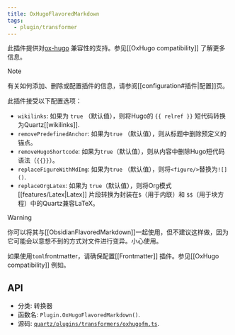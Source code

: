 ```yaml
---
title: OxHugoFlavoredMarkdown
tags:
  - plugin/transformer
---
```


此插件提供对[ox-hugo](https://github.com/kaushalmodi/ox-hugo) 兼容性的支持。参见[[OxHugo compatibility]] 了解更多信息。

> [!note]
> 有关如何添加、删除或配置插件的信息，请参阅[[configuration#插件|配置]]页。

此插件接受以下配置选项：

- `wikilinks`: 如果为 `true` （默认值），则将Hugo的 `{{ relref }}` 短代码转换为Quartz[[wikilinks]].
- `removePredefinedAnchor`: 如果为`true` （默认值），则从标题中删除预定义的锚点。
- `removeHugoShortcode`: 如果为`true`（默认值），则从内容中删除Hugo短代码语法（`{{}}`）。
- `replaceFigureWithMdImg`:  如果为`true` （默认值），则将`<figure/>`替换为`![]()`.
- `replaceOrgLatex`: 如果为 `true`（默认值），则将Org模式[[features/Latex|Latex]] 片段转换为封装在`$`（用于内联）和 `$$`（用于块方程）中的Quartz兼容LaTeX。

> [!warning]
> 你可以将其与[[ObsidianFlavoredMarkdown]]一起使用，但不建议这样做，因为它可能会以意想不到的方式对文件进行变异。小心使用。
>
> 如果使用`toml`frontmatter，请确保配置[[Frontmatter]] 插件。参见[[OxHugo compatibility]] 例如。

## API

- 分类: 转换器
- 函数名: `Plugin.OxHugoFlavoredMarkdown()`.
- 源码: [`quartz/plugins/transformers/oxhugofm.ts`](https://github.com/jackyzha0/quartz/blob/v4/quartz/plugins/transformers/oxhugofm.ts).
